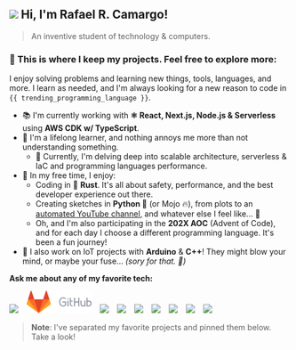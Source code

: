 ## <img src="https://media.giphy.com/media/hvRJCLFzcasrR4ia7z/giphy.gif" width="32px"> Hi, I'm Rafael R. Camargo!

> An inventive student of technology & computers.

### 📝 This is where I keep my projects. Feel free to explore more:

I enjoy solving problems and learning new things, tools, languages, and more. I learn as needed, and I'm always looking for a new reason to code in `{{ trending_programming_language }}`.

- 📚 I'm currently working with **⚛ React, Next.js, Node.js & Serverless** using **AWS CDK w/ TypeScript**.
- 🌱 I'm a lifelong learner, and nothing annoys me more than not understanding something.
  - 📖 Currently, I'm delving deep into scalable architecture, serverless & IaC and programming languages performance.
- 🎉 In my free time, I enjoy:
  - Coding in 🦀 **Rust**. It's all about safety, performance, and the best developer experience out there.
  - Creating sketches in **Python 🐍** (or Mojo 🔥), from plots to an [automated YouTube channel](https://www.youtube.com/@trendinggoesbrrr), and whatever else I feel like... 👀
  - Oh, and I'm also participating in the **202X AOC** (Advent of Code), and for each day I choose a different programming language. It's been a fun journey!
- 💬 I also work on IoT projects with **Arduino** & **C++**! They might blow your mind, or maybe your fuse... _(sory for that. 👀)_

**Ask me about any of my favorite tech:**

<img src="https://raw.githubusercontent.com/mkrl/misbrands/master/ferris.svg" height="40" /><img width="15"/><img src="https://raw.githubusercontent.com/mkrl/misbrands/master/github.svg" height="40" /><img width="15"/><img src="https://raw.githubusercontent.com/mkrl/misbrands/master/javascript.svg" height="40" /><img width="15"/><img src="https://raw.githubusercontent.com/mkrl/misbrands/master/pip.svg" height="40" /><img width="15"/><img src="https://raw.githubusercontent.com/mkrl/misbrands/master/rails.svg" height="40" /><img width="15"/><img src="https://raw.githubusercontent.com/mkrl/misbrands/master/react.svg" height="40" /><img width="15"/><img src="https://raw.githubusercontent.com/mkrl/misbrands/master/rust.svg" height="40" /><img width="15"/><img src="https://raw.githubusercontent.com/mkrl/misbrands/master/ubuntu.svg" height="40" /><img width="15"/><img src="https://raw.githubusercontent.com/mkrl/misbrands/master/vscode.svg" height="40" />

> **Note**: I've separated my favorite projects and pinned them below. Take a look!
